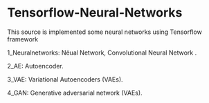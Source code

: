 # Tensorflow-Neural-Networks
This source is implemented some neural networks using Tensorflow framework

1_Neuralnetworks: Nẻual Network, Convolutional Neural Network . 

2_AE: Autoencoder.

3_VAE: Variational Autoencoders (VAEs).

4_GAN: Generative adversarial network (VAEs).
